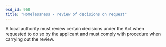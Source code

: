 ```yaml
---
esd_id: 968
title: "Homelessness - review of decisions on request"
---
```


A local authority must review certain decisions under the Act when requested to do so by the applicant and must comply with procedure when carrying out the review.

